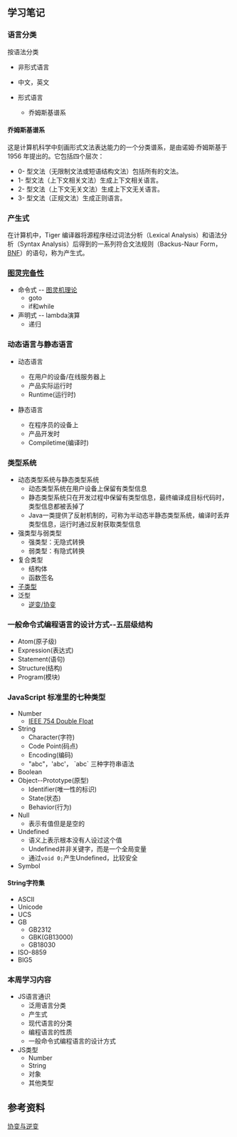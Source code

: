 ## 学习笔记

### 语言分类

按语法分类

* 非形式语言
* 中文，英文
* 形式语言

  * 乔姆斯基谱系

#### 乔姆斯基谱系

这是计算机科学中刻画形式文法表达能力的一个分类谱系，是由诺姆·乔姆斯基于 1956 年提出的。它包括四个层次：

* 0- 型文法（无限制文法或短语结构文法）包括所有的文法。
* 1- 型文法（上下文相关文法）生成上下文相关语言。
* 2- 型文法（上下文无关文法）生成上下文无关语言。
* 3- 型文法（正规文法）生成正则语言。

### 产生式

在计算机中，Tiger 编译器将源程序经过词法分析（Lexical Analysis）和语法分析（Syntax Analysis）后得到的一系列符合文法规则（Backus-Naur Form，[BNF](https://zh.wikipedia.org/wiki/%E5%B7%B4%E7%A7%91%E6%96%AF%E8%8C%83%E5%BC%8F)）的语句，称为产生式。

### [图灵完备性](https://zh.wikipedia.org/wiki/%E5%9C%96%E9%9D%88%E5%AE%8C%E5%82%99%E6%80%A7)

* 命令式 -- [图灵机理论](https://zh.wikipedia.org/wiki/%E5%9B%BE%E7%81%B5%E6%9C%BA)
  * goto
  * if和while
* 声明式 -- lambda演算
  * 递归

### 动态语言与静态语言

* 动态语言

  * 在用户的设备/在线服务器上
  * 产品实际运行时
  * Runtime(运行时)

* 静态语言

  * 在程序员的设备上
  * 产品开发时
  * Compiletime(编译时)

### 类型系统

* 动态类型系统与静态类型系统
  * 动态类型系统在用户设备上保留有类型信息
  * 静态类型系统只在开发过程中保留有类型信息，最终编译成目标代码时，类型信息都被丢掉了
  * Java一类提供了反射机制的，可称为半动态半静态类型系统，编译时丢弃类型信息，运行时通过反射获取类型信息
* 强类型与弱类型
  * 强类型：无隐式转换
  * 弱类型：有隐式转换
* 复合类型
  * 结构体
  * 函数签名
*  [子类型](https://en.wikipedia.org/wiki/Subtyping)
* 泛型
  * [逆变/协变](https://jkchao.github.io/typescript-book-chinese/tips/covarianceAndContravariance.html)

### 一般命令式编程语言的设计方式--五层级结构

* Atom(原子级)
* Expression(表达式)
* Statement(语句)
* Structure(结构)
* Program(模块)

### JavaScript 标准里的七种类型

* Number
  * [IEEE 754 Double Float](https://zh.wikipedia.org/wiki/%E9%9B%99%E7%B2%BE%E5%BA%A6%E6%B5%AE%E9%BB%9E%E6%95%B8)
* String
  * Character(字符)
  * Code Point(码点)
  * Encoding(编码)
  * "abc"，'abc'， \`abc\` 三种字符串语法
* Boolean
* Object--Prototype(原型)
  * Identifier(唯一性的标识)
  * State(状态)
  * Behavior(行为)
* Null
  * 表示有值但是是空的
* Undefined
  * 语义上表示根本没有人设过这个值
  * Undefined并非关键字，而是一个全局变量
  * 通过`void 0;`产生Undefined，比较安全
* Symbol



#### String字符集

* ASCII
* Unicode
* UCS
* GB
  * GB2312
  * GBK(GB13000)
  * GB18030
* ISO-8859
* BIG5

### 本周学习内容

* JS语言通识
  * 泛用语言分类
  * 产生式
  * 现代语言的分类
  * 编程语言的性质
  * 一般命令式编程语言的设计方式
* JS类型
  * Number
  * String
  * 对象
  * 其他类型

## 参考资料

[协变与逆变](https://jkchao.github.io/typescript-book-chinese/tips/covarianceAndContravariance.html)